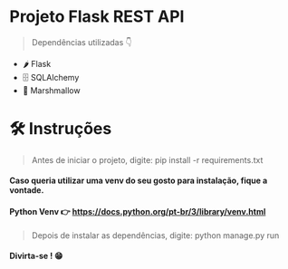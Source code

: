 # Projeto Flask REST API 
> Dependências utilizadas 👇
- 🌶 Flask
- 🗄 SQLAlchemy
- 🍥 Marshmallow

# 🛠 Instruções
> Antes de iniciar o projeto, digite: pip install -r requirements.txt
#### Caso queria utilizar uma venv do seu gosto para instalação, fique a vontade. 
#### Python Venv 👉 https://docs.python.org/pt-br/3/library/venv.html
> Depois de instalar as dependências, digite: python manage.py run
#### Divirta-se ! 😁
